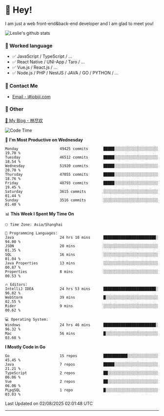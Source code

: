 # 👋 Hey!

I am just a web front-end&back-end developer and I am glad to meet you!

![Leslie's github stats](https://github-readme-stats.vercel.app/api?username=unsafe-ptr&&show_icons=true&&title_color=1abc9c&&icon_color=1abc9c)


### 📝 Worked language

- ✅ JavaScript / TypeScript / ...
- ✅ React Native / UNI-App / Taro / ...
- ✅ Vue.js / React.js / ...
- ✅ Node.js / PHP / NestJS / JAVA / GO / PYTHON / ...

### 📮 Contact Me

- [Email - i#iobiji.com](mailto:i@iobiji.com)


### 🤪 Other

[📌 My Blog - 林尽欢](https://iobiji.com)

<!--START_SECTION:waka-->
![Code Time](http://img.shields.io/badge/Code%20Time-1%2C884%20hrs%2055%20mins-blue)

📅 **I'm Most Productive on Wednesday** 

```text
Monday                   49425 commits       █████░░░░░░░░░░░░░░░░░░░░   19.70 % 
Tuesday                  46512 commits       █████░░░░░░░░░░░░░░░░░░░░   18.54 % 
Wednesday                51920 commits       █████░░░░░░░░░░░░░░░░░░░░   20.70 % 
Thursday                 47055 commits       █████░░░░░░░░░░░░░░░░░░░░   18.76 % 
Friday                   48793 commits       █████░░░░░░░░░░░░░░░░░░░░   19.45 % 
Saturday                 3615 commits        ░░░░░░░░░░░░░░░░░░░░░░░░░   01.44 % 
Sunday                   3516 commits        ░░░░░░░░░░░░░░░░░░░░░░░░░   01.40 % 
```


📊 **This Week I Spent My Time On** 

```text
🕑︎ Time Zone: Asia/Shanghai

💬 Programming Languages: 
Java                     24 hrs 10 mins      ████████████████████████░   94.00 % 
JSON                     20 mins             ░░░░░░░░░░░░░░░░░░░░░░░░░   01.35 % 
SQL                      16 mins             ░░░░░░░░░░░░░░░░░░░░░░░░░   01.04 % 
Java Properties          13 mins             ░░░░░░░░░░░░░░░░░░░░░░░░░   00.87 % 
Properties               8 mins              ░░░░░░░░░░░░░░░░░░░░░░░░░   00.53 % 

🔥 Editors: 
IntelliJ IDEA            24 hrs 53 mins      ████████████████████████░   96.82 % 
WebStorm                 39 mins             █░░░░░░░░░░░░░░░░░░░░░░░░   02.55 % 
Rider                    9 mins              ░░░░░░░░░░░░░░░░░░░░░░░░░   00.62 % 

💻 Operating System: 
Windows                  24 hrs 46 mins      ████████████████████████░   96.32 % 
Mac                      56 mins             █░░░░░░░░░░░░░░░░░░░░░░░░   03.68 % 
```

**I Mostly Code in Go** 

```text
Go                       15 repos            ███████████░░░░░░░░░░░░░░   45.45 % 
Java                     7 repos             █████░░░░░░░░░░░░░░░░░░░░   21.21 % 
TypeScript               2 repos             ██░░░░░░░░░░░░░░░░░░░░░░░   06.06 % 
Vue                      2 repos             ██░░░░░░░░░░░░░░░░░░░░░░░   06.06 % 
PLpgSQL                  1 repo              █░░░░░░░░░░░░░░░░░░░░░░░░   03.03 % 
```




 Last Updated on 02/08/2025 02:01:48 UTC
<!--END_SECTION:waka-->
---
